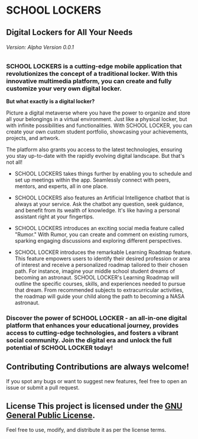 
# SCHOOL LOCKERS 
Digital Lockers for All Your Needs 
---
###### Version: Alpha Version 0.0.1

### SCHOOL LOCKERS is a cutting-edge mobile application that revolutionizes the concept of a traditional locker. With this innovative multimedia platform, you can create and fully customize your very own digital locker. 
**But what exactly is a digital locker?**

Picture a digital metaverse where you have the power to organize and store all your belongings in a virtual environment. Just like a physical locker, but with infinite possibilities and functionalities. With SCHOOL LOCKER, you can create your own custom student portfolio, showcasing your achievements, projects, and artwork. 

The platform also grants you access to the latest technologies, ensuring you stay up-to-date with the rapidly evolving digital landscape. But that's not all! 

 - SCHOOL LOCKERS takes things further by enabling you to schedule and set up meetings within the app. Seamlessly connect with peers, mentors, and experts, all in one place.

 - SCHOOL LOCKERS also features an Artificial Intelligence chatbot that is always at your service. Ask the chatbot any question, seek guidance, and benefit from its wealth of knowledge. It's like having a personal assistant right at your fingertips. 

 - SCHOOL LOCKERS introduces an exciting social media feature called "Rumor." With Rumor, you can create and comment on existing rumors, sparking engaging discussions and exploring different perspectives. 

 - SCHOOL LOCKER introduces the remarkable Learning Roadmap feature. This feature empowers users to identify their desired profession or area of interest and receive a personalized roadmap tailored to their chosen path. For instance, imagine your middle school student dreams of becoming an astronaut. SCHOOL LOCKER's Learning Roadmap will outline the specific courses, skills, and experiences needed to pursue that dream. From recommended subjects to extracurricular activities, the roadmap will guide your child along the path to becoming a NASA astronaut.
   
### Discover the power of SCHOOL LOCKER - an all-in-one digital platform that enhances your educational journey, provides access to cutting-edge technologies, and fosters a vibrant social community. Join the digital era and unlock the full potential of SCHOOL LOCKER today! 

## Contributing Contributions are always welcome!

If you spot any bugs or want to suggest new features, feel free to open an issue or submit a pull request.

## License This project is licensed under the [GNU General Public License](LICENSE).

Feel free to use, modify, and distribute it as per the license terms.
